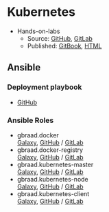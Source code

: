 Kubernetes
==========

  * Hands-on-labs
    * Source: [GitHub](https://github.com/gbraad/kubernetes-handsonlabs), [GitLab](https://gitlab.com/gbraad/kubernetes-handsonlabs)
    * Published: [GitBook](https://gbraad.gitbooks.io/kubernetes-handsonlabs/content/), [HTML](http://gbraad.gitlab.io/kubernetes-handsonlabs/)


Ansible
-------

### Deployment playbook

  * [GitHub](https://github.com/gbraad/ansible-playbook-kubernetes)


### Ansible Roles
  * gbraad.docker  
    [Galaxy](https://galaxy.ansible.com/gbraad/docker/), [GitHub](https://github.com/gbraad/ansible-role-docker) / [GitLab](https://gitlab.com/gbraad/ansible-role-docker)
  * gbraad.docker-registry  
    [Galaxy](https://galaxy.ansible.com/gbraad/docker-registry/), [GitHub](https://github.com/gbraad/ansible-role-docker-registry) / [GitLab](https://gitlab.com/gbraad/ansible-role-docker-registry)
  * gbraad.kubernetes-master  
    [Galaxy](https://galaxy.ansible.com/gbraad/kubernetes-master/), [GitHub](https://github.com/gbraad/ansible-role-kubernetes-master) / [GitLab](https://gitlab.com/gbraad/ansible-role-kubernetes-master)
  * gbraad.kubernetes-node  
    [Galaxy](https://galaxy.ansible.com/gbraad/kubernetes-node/), [GitHub](https://github.com/gbraad/ansible-role-kubernetes-node) / [GitLab](https://gitlab.com/gbraad/ansible-role-kubernetes-node)
  * gbraad.kubernetes-client  
    [Galaxy](https://galaxy.ansible.com/gbraad/kubernetes-client/), [GitHub](https://github.com/gbraad/ansible-role-kubernetes-client) / [GitLab](https://gitlab.com/gbraad/ansible-role-kubernetes-client)
